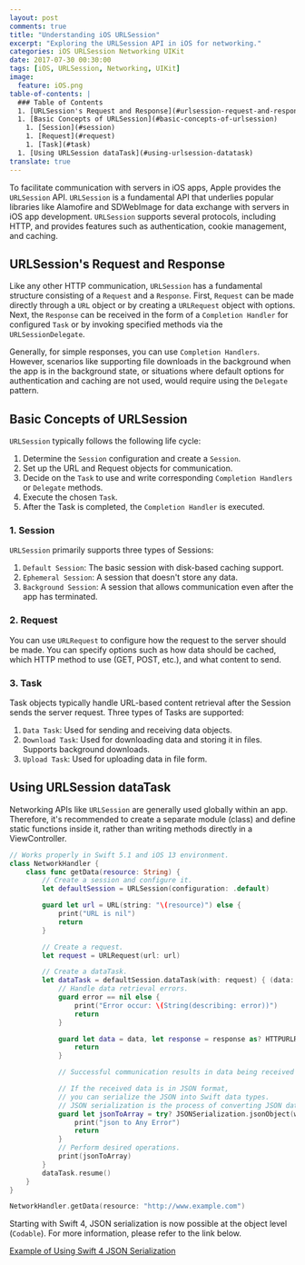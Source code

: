 ```yaml
---
layout: post
comments: true
title: "Understanding iOS URLSession"
excerpt: "Exploring the URLSession API in iOS for networking."
categories: iOS URLSession Networking UIKit
date: 2017-07-30 00:30:00
tags: [iOS, URLSession, Networking, UIKit]
image:
  feature: iOS.png
table-of-contents: |
  ### Table of Contents
  1. [URLSession's Request and Response](#urlsession-request-and-response)
  1. [Basic Concepts of URLSession](#basic-concepts-of-urlsession)
    1. [Session](#session)
    1. [Request](#request)
    1. [Task](#task)
  1. [Using URLSession dataTask](#using-urlsession-datatask)
translate: true
---
```


To facilitate communication with servers in iOS apps, Apple provides the `URLSession` API. `URLSession` is a fundamental API that underlies popular libraries like Alamofire and SDWebImage for data exchange with servers in iOS app development. `URLSession` supports several protocols, including HTTP, and provides features such as authentication, cookie management, and caching.

## URLSession's Request and Response

Like any other HTTP communication, `URLSession` has a fundamental structure consisting of a `Request` and a `Response`. First, `Request` can be made directly through a `URL` object or by creating a `URLRequest` object with options. Next, the `Response` can be received in the form of a `Completion Handler` for configured `Task` or by invoking specified methods via the `URLSessionDelegate`.

Generally, for simple responses, you can use `Completion Handlers`. However, scenarios like supporting file downloads in the background when the app is in the background state, or situations where default options for authentication and caching are not used, would require using the `Delegate` pattern.

## Basic Concepts of URLSession

`URLSession` typically follows the following life cycle:

1. Determine the `Session` configuration and create a `Session`.
2. Set up the URL and Request objects for communication.
3. Decide on the `Task` to use and write corresponding `Completion Handlers` or `Delegate` methods.
4. Execute the chosen `Task`.
5. After the Task is completed, the `Completion Handler` is executed.

### 1. Session

`URLSession` primarily supports three types of Sessions:

1. `Default Session`: The basic session with disk-based caching support.
2. `Ephemeral Session`: A session that doesn't store any data.
3. `Background Session`: A session that allows communication even after the app has terminated.

### 2. Request

You can use `URLRequest` to configure how the request to the server should be made. You can specify options such as how data should be cached, which HTTP method to use (GET, POST, etc.), and what content to send.

### 3. Task

Task objects typically handle URL-based content retrieval after the Session sends the server request. Three types of Tasks are supported:

1. `Data Task`: Used for sending and receiving data objects.
2. `Download Task`: Used for downloading data and storing it in files. Supports background downloads.
3. `Upload Task`: Used for uploading data in file form.

## Using URLSession dataTask

Networking APIs like `URLSession` are generally used globally within an app. Therefore, it's recommended to create a separate module (class) and define static functions inside it, rather than writing methods directly in a ViewController.

```swift
// Works properly in Swift 5.1 and iOS 13 environment.
class NetworkHandler {
    class func getData(resource: String) {
        // Create a session and configure it.
        let defaultSession = URLSession(configuration: .default)

        guard let url = URL(string: "\(resource)") else {
            print("URL is nil")
            return
        }

        // Create a request.
        let request = URLRequest(url: url)

        // Create a dataTask.
        let dataTask = defaultSession.dataTask(with: request) { (data: Data?, response: URLResponse?, error: Error?) in
            // Handle data retrieval errors.
            guard error == nil else {
                print("Error occur: \(String(describing: error))")
                return
            }

            guard let data = data, let response = response as? HTTPURLResponse, response.statusCode == 200 else {
                return
            }

            // Successful communication results in data being received in the 'data' object.

            // If the received data is in JSON format,
            // you can serialize the JSON into Swift data types.
            // JSON serialization is the process of converting JSON data into a String format that can be used in Swift.
            guard let jsonToArray = try? JSONSerialization.jsonObject(with: data, options: []) else {
                print("json to Any Error")
                return
            }
            // Perform desired operations.
            print(jsonToArray)
        }
        dataTask.resume()
    }
}

NetworkHandler.getData(resource: "http://www.example.com")
```

Starting with Swift 4, JSON serialization is now possible at the object level (`Codable`). For more information, please refer to the link below.

[Example of Using Swift 4 JSON Serialization](https://gist.github.com/hcn1519/0d685b1f0aba74ed9577e9cab1b02b6f)